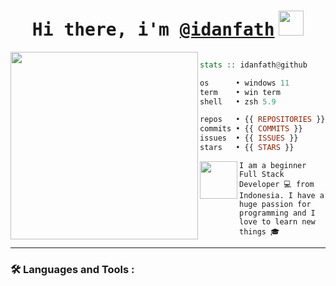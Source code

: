 

<h1 align="center"><samp>Hi there, i'm
<a href="https://github.com/idanfath" target="_blank">@idanfath</a></samp>
<img src="https://media.giphy.com/media/hvRJCLFzcasrR4ia7z/giphy.gif" width="40"></h1>
</p>

<img align="left" src="https://media1.giphy.com/media/v1.Y2lkPTc5MGI3NjExZHc5M3RkdzVmOHR1MDJrY2w3c2E2MnJhNGl2dGdvMW03MTFvcjR4NCZlcD12MV9pbnRlcm5hbF9naWZfYnlfaWQmY3Q9Zw/HzPtbOKyBoBFsK4hyc/giphy.webp" width="300" >


```haskell

stats :: idanfath@github

os      • windows 11
term    • win term
shell   • zsh 5.9

repos   • {{ REPOSITORIES }} ({{ REPOSITORIES_CONTRIBUTED_TO }} contributed)
commits • {{ COMMITS }}
issues  • {{ ISSUES }}
stars   • {{ STARS }}


```

<img align="left" src="https://github.com/idanfath.png" width="60">

```paskell
I am a beginner Full Stack Developer 💻 from Indonesia. I have a huge passion for programming and I love to learn new things 🎓️
```

***

### 🛠️  Languages and Tools :
